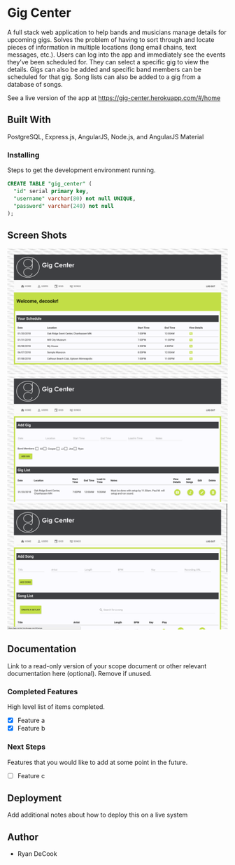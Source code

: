 # Gig Center

A full stack web application to help bands and musicians manage details for upcoming gigs. Solves the problem of having to sort through and locate pieces of information in multiple locations (long email chains, text messages, etc.). Users can log into the app and immediately see the events they’ve been scheduled for. They can select a specific gig to view the details. Gigs can also be added and specific band members can be scheduled for that gig. Song lists can also be added to a gig from a database of songs. 

See a live version of the app at https://gig-center.herokuapp.com/#/home 

## Built With

PostgreSQL, Express.js, AngularJS, Node.js, and AngularJS Material

### Installing

Steps to get the development environment running.

```sql
CREATE TABLE "gig_center" (
  "id" serial primary key,
  "username" varchar(80) not null UNIQUE,
  "password" varchar(240) not null
);
```

## Screen Shots

![Schedule View](./screen-shots/schedule.png "Landing Page Header")
![Gig View](./screen-shots/gigs.png "Gigs Page Header")
![Song View](./screen-shots/songs.png "Songs Page Header")


## Documentation

Link to a read-only version of your scope document or other relevant documentation here (optional). Remove if unused.

### Completed Features

High level list of items completed.

- [x] Feature a
- [x] Feature b

### Next Steps

Features that you would like to add at some point in the future.

- [ ] Feature c

## Deployment

Add additional notes about how to deploy this on a live system

## Author

* Ryan DeCook


